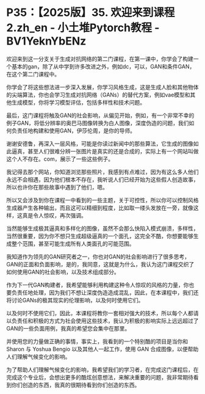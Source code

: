 # P35：【2025版】35. 欢迎来到课程2.zh_en - 小土堆Pytorch教程 - BV1YeknYbENz

欢迎来到这一分支关于生成对抗网络的第二门课程，在第一课中，你学会了构建一个基本的gan，除了从中学到许多改进之外，例如dc，可以，GAN和条件GAN，在这个第二门课程中。

你学会了将这些想法进一步深入发展，你学习风格生成，这是生成人脸和其他物体的尖端算法，你也会学习生成对抗网络（GANs）的替代方案，例如vae模型和其他生成模型，你将学习模型评估，包括多样性和技术问题。

最后，这门课程将触及GAN的社会影响，从偏见开始，例如，有一个非常不幸的例子GAN，将低分辨率的奥巴马图像转换为白人图像，深度伪造的问题，我们如何负责任地构建和使用GAN，伊莎伦周，是你的导师。

谢谢安德鲁，再深入一层风格，可能是你读过新闻中的那些算法，它生成的图像如此逼真，甚至人们很难分辨一张图片是真实的还是合成的，实际上有一个网站叫做这个人不存在。com，展示了一些这些例子。

我记得去那个网站，你知道浏览那些照片，我感到有点难过，因为有这么多人他们永远不会相遇，因为他们根本不存在，我听说人们已经开始为这些假人创造故事，所以也许你在那些故事中遇到了他们，嗯。

所以又会涉及到你在课程一中看到的一些主题，关于可控性，所以你可以控制风格生成器产生各种输出，而且这可以精细到程度，比如取一缕头发放在一旁，就像这样，这真是令人惊叹，再次强调。

当然能够生成极其逼真和多样化的图像，虽然不会那么快陷入模式崩溃，多样性，当然很重要，因为你不想只生成超级逼真的一个面孔，这完全不酷，你想要能够生成整个范围，甚至可能生成所有人类面孔的可能范围。

我知道作为领先的GAN研究者之一，你也对GAN的社会影响进行了很多思考，GAN的正面和负面影响，是的，我同意，这就是为什么，我认为这门课程交织了如何使用GAN的社会影响，以及技术组成部分。

作为下一代GAN构建者，我希望能够利用构建这种令人惊叹的风格的力量，你也要负责任地处理，因为我们不想让深度伪造造成混乱，因此，在本课程中，我们还将讨论GANs的极其现实的伦理影响，以及何时使用它们。

以及何时不使用它们，因此，本课程将教你一套相对强大的技术，所以每个人都请以负责任和积极的方式为社会使用这些技术，我认为积极的影响实际上远远超过了GAN的一些负面用例，我真的希望您会集中在那里。

并使用您的力量做正确的事情，事实上，我看到的一个特别酷的项目是当你和 Sharon 与 Yoshua Bengio 以及其他人一起工作，使用 GAN 合成图像，以便帮助人们理解气候变化的影响。

为了帮助人们理解气候变化的影响，我希望我们的学习者，在完成这门课程后，在完成这个专业后，会想出更多的酷炫创意想法，来解决重要的问题，我非常期待看到你们创造的东西，我真的很期待看到你们创造的东西。


